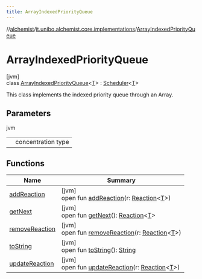 ```yaml
---
title: ArrayIndexedPriorityQueue
---
```

//[alchemist](../../../index.html)/[it.unibo.alchemist.core.implementations](../index.html)/[ArrayIndexedPriorityQueue](index.html)



# ArrayIndexedPriorityQueue



[jvm]\
class [ArrayIndexedPriorityQueue](index.html)<[T](index.html)> : [Scheduler](../../it.unibo.alchemist.core.interfaces/-scheduler/index.html)<[T](../-engine/index.html)> 

This class implements the indexed priority queue through an Array.



## Parameters


jvm

| | |
|---|---|
| <T> | concentration type |



## Functions


| Name | Summary |
|---|---|
| [addReaction](add-reaction.html) | [jvm]<br>open fun [addReaction](add-reaction.html)(r: [Reaction](../../it.unibo.alchemist.model.interfaces/-reaction/index.html)<[T](../-engine/index.html)>) |
| [getNext](get-next.html) | [jvm]<br>open fun [getNext](get-next.html)(): [Reaction](../../it.unibo.alchemist.model.interfaces/-reaction/index.html)<[T](../-engine/index.html)> |
| [removeReaction](remove-reaction.html) | [jvm]<br>open fun [removeReaction](remove-reaction.html)(r: [Reaction](../../it.unibo.alchemist.model.interfaces/-reaction/index.html)<[T](../-engine/index.html)>) |
| [toString](to-string.html) | [jvm]<br>open fun [toString](to-string.html)(): [String](https://docs.oracle.com/javase/8/docs/api/java/lang/String.html) |
| [updateReaction](update-reaction.html) | [jvm]<br>open fun [updateReaction](update-reaction.html)(r: [Reaction](../../it.unibo.alchemist.model.interfaces/-reaction/index.html)<[T](../-engine/index.html)>) |

